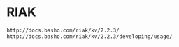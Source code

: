 # RIAK

	http://docs.basho.com/riak/kv/2.2.3/
	http://docs.basho.com/riak/kv/2.2.3/developing/usage/
	
    
    